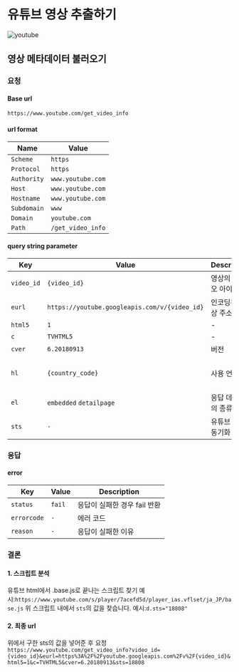 # 유튜브 영상 추출하기
![youtube](https://www.youtube.com/img/desktop/yt_1200.png)
## 영상 메타데이터 불러오기
### 요청
#### Base url
`https://www.youtube.com/get_video_info`
#### url format
|Name|Value|
|---|---|
|`Scheme`|`https`|
|`Protocol`|`https`|
|`Authority`|`www.youtube.com`|
|`Host`|`www.youtube.com`|
|`Hostname`|`www.youtube.com`|
|`Subdomain`|`www`|
|`Domain`|`youtube.com`|
|`Path`|`/get_video_info`|
#### query string parameter
|Key|Value|Description|Default|
|---|---|---|---|
|`video_id`|`{video_id}`|영상의 비디오 아이디|`-`|
|`eurl`|`https://youtube.googleapis.com/v/{video_id}`|인코딩된 영상 주소|`-`|
|`html5`|`1`|-|`-`|
|`c`|`TVHTML5`|-|`-`|
|`cver`|`6.20180913`|버전|`-`|
|`hl`|`{country_code}`|사용 언어|아이피에 따라 결정됨|
|`el`|`embedded` `detailpage`|응답 데이터의 종류|`embedded`|
|`sts`|`-`|유튜브 버전 동기화|`-`|
### 응답
#### error
|Key|Value|Description|
|---|---|---|
|`status`|`fail`|응답이 실패한 경우 fail 반환|
|`errorcode`|`-`|에러 코드|
|`reason`|`-`|응답이 실패한 이유|
### 결론
#### 1. 스크립트 분석
유튜브 html에서 .base.js로 끝나는 스크립트 찾기
예시:`https://www.youtube.com/s/player/7acefd5d/player_ias.vflset/ja_JP/base.js`
위 스크립트 내에서 `sts`의 값을 찾습니다.
예시:`d.sts="18808"`
#### 2. 최종 url
위에서 구한 sts의 값을 넣어준 후 요청
`https://www.youtube.com/get_video_info?video_id={video_id}&eurl=https%3A%2F%2Fyoutube.googleapis.com%2Fv%2F{video_id}&html5=1&c=TVHTML5&cver=6.20180913&sts=18808`
